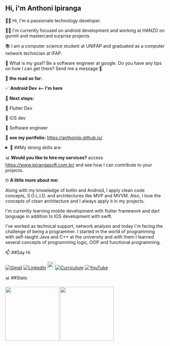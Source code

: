 ## Hi, i'm Anthoni Ipiranga

👋🏻 Hi, I'm a passionate technology developer.

💪🏻 I'm currently focused on android development and working at HANZO on gurmit and mastercard surprise projects.

📚 I am a computer science student at UNIFAP and graduated as a computer network technician at IFAP.

🎯 What is my goal? Be a software engineer at google. Do you have any tips on how I can get there? Send me a message 🎯



🚀 **the road so far:**

✅ **Android Dev <-- I'm here**



🗾 **Next steps:**

📍 Flutter Dev

📍 iOS dev

📍 Software engineer



💼 **see my portfolio:**
https://anthoniip.github.io/


<details>
  <summary>🔧 ##My strong skills are:</summary>
  
  
  
· Android SDK (Application,Activity,fragment,Service,ContentProvider)

· Android Jetpack(Room,Navigation,Compose)

· Android Studio

· Google API's (Google Maps SDK, Firebase)

· Clean code

· Clean Architecture

· Consumption of REST API's

· Object-oriented programming

· Functional programming

· Reactive programming

· Git/GitHub

· Dependency injection with Koin and hilt

· Java

· Kotlin

· Agile Methodologies (Scrum & Kanban)

· MVVM

· RxJava

· SOLID

· Coroutines
  
</details>





📊 **Would you like to hire my services?**
access https://www.ipirangasoft.com.br/ and see how I can contribute to your projects.

🤓 **A little more about me:**

Along with my knowledge of kotlin and Android, I apply clean code concepts, S.O.L.I.D. and architectures like MVP and MVVM. Also, I love the concepts of clean architecture and I always apply it in my projects.

I'm currently learning mobile development with flutter framework and dart language in addition to IOS development with swift.

  I've worked as technical support, network analysis and today I'm facing the challenge of being a programmer. I started in the world of programming with self-taught Java and C++ at the university and with them I learned several concepts of programming logic, OOP and functional programming.

:mailbox: ##Say Hi 

[![Gmail](https://img.shields.io/badge/-GMAIL-D14836?style=for-the-badge&logo=gmail&logoColor=white)](mailto:anthoni.ipiranga@gmail.com)
[![LinkedIn](https://img.shields.io/badge/-LINKEDIN-0077B5?style=for-the-badge&logo=linkedin&logoColor=white)](https://www.linkedin.com/in/anthoniipiranga/)
[<img height="25" src="https://i.imgur.com/2iVxee6.png">![Curriculum](https://img.shields.io/badge/lattes-%23100000?logoColor=blue&style=for-the-badge)](https://anthoniip.github.io/)
[![YouTube](https://img.shields.io/badge/-YOUTUBE-D14836?style=for-the-badge&logo=youtube&logoColor=white)](https://www.youtube.com/channel/UCNyTace0PmFnXL1aSyH008A/videos)
<!--[![GitHub](https://img.shields.io/badge/github-%23100000.svg?&style=for-the-badge&logo=github&logoColor=white)](https://guimaraaes.github.io/guimaraaes/)-->

📊 ##Stats 

<p align="center">
<a href="https://github.com/AnthoniIP">
<img height="170em" align="left" src="https://github-readme-stats.vercel.app/api/top-langs/?username=anthoniip&layout=compact" />
<img height="170em" align="left" src="https://github-readme-stats.vercel.app/api?username=anthoniip&show_icons=true" />
</a>
</p>

